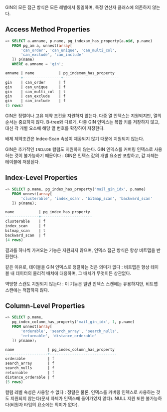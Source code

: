 GIN의 모든 접근 방식은 모든 레벨에서 동일하며, 특정 연산자 클래스에 의존하지 않는다.

## Access Method Properties

```sql
=> SELECT a.amname, p.name, pg_indexam_has_property(a.oid, p.name)
   FROM pg_am a, unnest(array[
       'can_order', 'can_unique', 'can_multi_col',
       'can_exclude', 'can_include'
   ]) p(name)
   WHERE a.amname = 'gin';

amname | name           | pg_indexam_has_property
-------+-----------------+-------------------------
gin    | can_order      | f
gin    | can_unique     | f
gin    | can_multi_col  | t
gin    | can_exclude    | f
gin    | can_include    | f
(5 rows)
```

GIN은 정렬이나 고유 제약 조건을 지원하지 않는다. 다중 열 인덱스는 지원되지만, 열의 순서는 중요하지 않다.
B-tree와 다르게, 다중 GIN 인덱스는 복합 키를 저장하지 않고, 대신 각 개별 요소에 해당 열 번호를 확장하여 저장한다.

배제 제약조건은 Index-Scan 속성이 제공되지 않기 때문에 지원되지 않는다.

GIN은 추가적인 `INCLUDE` 컬럼도 지원하지 않는다. GIN 인덱스를 커버링 인덱스로 사용하는 것이 불가능하기 때문이다 : GIN은 인덱스 값의 개별 요소만 포함하고, 값 자체는 테이블에 저장된다.

## Index-Level Properties

```sql
=> SELECT p.name, pg_index_has_property('mail_gin_idx', p.name)
   FROM unnest(array[
       'clusterable', 'index_scan', 'bitmap_scan', 'backward_scan'
   ]) p(name);

name           | pg_index_has_property
---------------+-----------------------
clusterable    | f
index_scan     | f
bitmap_scan    | t
backward_scan  | f
(4 rows)
```

결과를 하나씩 가져오는 기능은 지원되지 않으며, 인덱스 접근 방식은 항상 비트맵을 반환한다.

같은 이유로, 테이블을 GIN 인덱스로 정렬하는 것은 의미가 없다 : 비트맵은 항상 테이블 내 데이터의 물리적 배치에 대응하며, 그 배치가 무엇이든 상관없다.

역방향 스캔도 지원되지 않는다 : 이 기능은 일반 인덱스 스캔에는 유용하지만, 비트맵 스캔에는 적합하지 않다.


## Column-Level Properties

```sql
=> SELECT p.name,
   pg_index_column_has_property('mail_gin_idx', 1, p.name)
   FROM unnest(array[
       'orderable', 'search_array', 'search_nulls',
       'returnable', 'distance_orderable'
   ]) p(name);

name               | pg_index_column_has_property
-------------------+------------------------------
orderable          | f
search_array       | f
search_nulls       | f
returnable         | f
distance_orderable | f
(5 rows)
```

컬럼 레벨 속성은 사용할 수 없다 : 정렬은 물론, 인덱스를 커버링 인덱스로 사용하는 것도 지원되지 않는다(문서 자체가 인덱스에 들어가있지 않다).
NULL 지원 또한 불가능하다(비원자 타입의 요소에는 의미가 없다).

